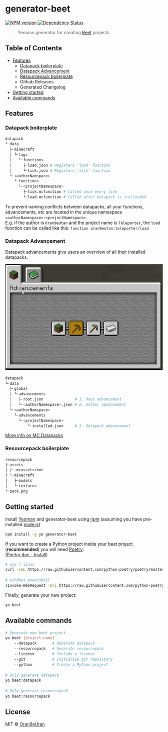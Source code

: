 # generator-beet
[![NPM version][npm-image]][npm-url] [![Dependency Status][daviddm-image]][daviddm-url]

> Yeoman generator for creating [Beet](https://github.com/mcbeet/beet) projects

## Table of Contents
- [Features](#Features)
    - [Datapack boilerplate](#Datapack-boilerplate)
    - [Datapack Advancement](#Datapack-Advancement)
    - [Resourcepack boilerplate](#Resourcepack-boilerplate)
    - Github Releases
    - Generated Changelog
- [Getting started](#Getting-started)
- [Available commands](#Available-commands)

## Features
### Datapack boilerplate
```bash
datapack
└╴data
  ├╴minecraft
  │ └╴tags
  │   └╴functions
  │     ├╴load.json # Registers 'load' function
  │     └╴tick.json # Registers 'tick' function
  └╴<authorNamspace>
    └╴functions
      └╴<projectNamespace>
        ├╴tick.mcfunction # Called once every tick
        └╴load.mcfunction # Called after datapack is (re)loaded
```
To prevent naming conflicts between datapacks, all your functions, advancements, etc are located in the unique namespace `<authorNamespace>:<projectNamespace>`.<br>
E.g. if the author is `Oran9eUtan` and the project name is `Teleporter`, the `load` function can be called like this: `function oran9eutan:teleporter/load`

### Datapack Advancement
Datapack advancements give users an overview of all their installed datapacks.

![](images/demo_datapack_advancement.gif)

```bash
datapack
└╴data
  ├╴global
  │ └╴advancements
  │   ├╴root.json              # 1. Root advancement
  │   └╴<authorNamespace>.json # 2. Author advancement
  └╴<authorNamspace>
    └╴advancements
      └╴<projectNamespace>
          └╴installed.json     # 3. Datapack advancement
```
[More info on MC Datapacks](https://mc-datapacks.github.io/en/conventions/datapack_advancement.html)

### Resourcepack boilerplate
```bash
resourcepack
├╴assets
│ ├╴.mcassetsroot
│ └╴minecraft
│   ├╴models
│   └╴textures
└╴pack.png
```

## Getting started

Install [Yeoman](http://yeoman.io) and generator-beet using [npm](https://www.npmjs.com/) (assuming you have pre-installed [node.js](https://nodejs.org/))

```bash
npm install -g yo generator-beet
```

If you want to create a Python project inside your beet project (<b>recommended</b>) you will need [Poetry](https://python-poetry.org/docs/#installation):<br>
([Poetry doc - Install](https://python-poetry.org/docs/#installation))
```bash
# osx / linux
curl -sSL https://raw.githubusercontent.com/python-poetry/poetry/master/get-poetry.py | python -

# windows powershell
(Invoke-WebRequest -Uri https://raw.githubusercontent.com/python-poetry/poetry/master/get-poetry.py -UseBasicParsing).Content | python -
```


Finally, generate your new project:

```bash
yo beet
```

## Available commands
```bash
# Generate new beet project
yo beet [project-name]
    --datapack       # Generate datapack
    --resourcepack   # Generate resourcepack
    --license        # Include a license
    --git            # Initialize git repository
    --python         # Create a Python project

# Only generate datapack
yo beet:datapack

# Only generate resourcepack
yo beet:resourcepack
```

## License

MIT © [Oran9eUtan](https://github.com/OrangeUtan)


[npm-image]: https://badge.fury.io/js/generator-beet.svg
[npm-url]: https://npmjs.org/package/generator-beet
[daviddm-image]: https://david-dm.org/OrangeUtan/generator-beet.svg?theme=shields.io
[daviddm-url]: https://david-dm.org/OrangeUtan/generator-beet
